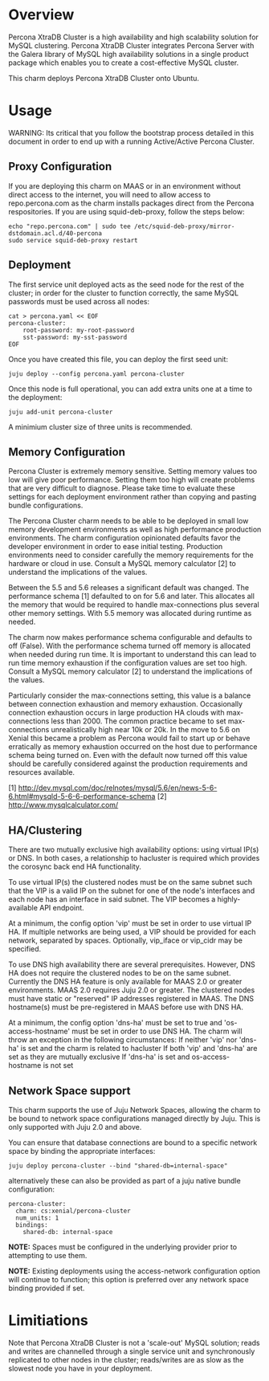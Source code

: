 Overview
========

Percona XtraDB Cluster is a high availability and high scalability solution for
MySQL clustering. Percona XtraDB Cluster integrates Percona Server with the
Galera library of MySQL high availability solutions in a single product package
which enables you to create a cost-effective MySQL cluster.

This charm deploys Percona XtraDB Cluster onto Ubuntu.

Usage
=====

WARNING: Its critical that you follow the bootstrap process detailed in this
document in order to end up with a running Active/Active Percona Cluster.

Proxy Configuration
-------------------

If you are deploying this charm on MAAS or in an environment without direct
access to the internet, you will need to allow access to repo.percona.com
as the charm installs packages direct from the Percona respositories. If you
are using squid-deb-proxy, follow the steps below:

    echo "repo.percona.com" | sudo tee /etc/squid-deb-proxy/mirror-dstdomain.acl.d/40-percona
    sudo service squid-deb-proxy restart

Deployment
----------

The first service unit deployed acts as the seed node for the rest of the
cluster; in order for the cluster to function correctly, the same MySQL passwords
must be used across all nodes:

    cat > percona.yaml << EOF
    percona-cluster:
        root-password: my-root-password
        sst-password: my-sst-password
    EOF

Once you have created this file, you can deploy the first seed unit:

    juju deploy --config percona.yaml percona-cluster

Once this node is full operational, you can add extra units one at a time to the
deployment:

    juju add-unit percona-cluster

A minimium cluster size of three units is recommended.

Memory Configuration
-------------------

Percona Cluster is extremely memory sensitive. Setting memory values too low
will give poor performance. Setting them too high will create problems that are
very difficult to diagnose. Please take time to evaluate these settings for
each deployment environment rather than copying and pasting bundle
configurations.

The Percona Cluster charm needs to be able to be deployed in small low memory
development environments as well as high performance production environments.
The charm configuration opinionated defaults favor the developer environment in
order to ease initial testing. Production environments need to consider
carefully the memory requirements for the hardware or cloud in use. Consult a
MySQL memory calculator [2] to understand the implications of the values.

Between the 5.5 and 5.6 releases a significant default was changed.
The performance schema [1] defaulted to on for 5.6 and later. This allocates
all the memory that would be required to handle max-connections plus several
other memory settings. With 5.5 memory was allocated during runtime as needed.

The charm now makes performance schema configurable and defaults to off (False).
With the performance schema turned off memory is allocated when needed during
run time. It is important to understand this can lead to run time memory
exhaustion if the configuration values are set too high. Consult a MySQL memory
calculator [2] to understand the implications of the values.

Particularly consider the max-connections setting, this value is a balance
between connection exhaustion and memory exhaustion. Occasionally connection
exhaustion occurs in large production HA clouds with max-connections less than
2000. The common practice became to set max-connections unrealistically high
near 10k or 20k. In the move to 5.6 on Xenial this became a problem as Percona
would fail to start up or behave erratically as memory exhaustion occurred on
the host due to performance schema being turned on. Even with the default now
turned off this value should be carefully considered against the production
requirements and resources available.

[1] http://dev.mysql.com/doc/relnotes/mysql/5.6/en/news-5-6-6.html#mysqld-5-6-6-performance-schema 
[2] http://www.mysqlcalculator.com/


HA/Clustering
-------------

There are two mutually exclusive high availability options: using virtual
IP(s) or DNS. In both cases, a relationship to hacluster is required which
provides the corosync back end HA functionality.

To use virtual IP(s) the clustered nodes must be on the same subnet such that
the VIP is a valid IP on the subnet for one of the node's interfaces and each
node has an interface in said subnet. The VIP becomes a highly-available API
endpoint.

At a minimum, the config option 'vip' must be set in order to use virtual IP
HA. If multiple networks are being used, a VIP should be provided for each
network, separated by spaces. Optionally, vip_iface or vip_cidr may be
specified.

To use DNS high availability there are several prerequisites. However, DNS HA
does not require the clustered nodes to be on the same subnet.
Currently the DNS HA feature is only available for MAAS 2.0 or greater
environments. MAAS 2.0 requires Juju 2.0 or greater. The clustered nodes must
have static or "reserved" IP addresses registered in MAAS. The DNS hostname(s)
must be pre-registered in MAAS before use with DNS HA.

At a minimum, the config option 'dns-ha' must be set to true and
'os-access-hostname' must be set in order to use DNS HA.
The charm will throw an exception in the following circumstances:
If neither 'vip' nor 'dns-ha' is set and the charm is related to hacluster
If both 'vip' and 'dns-ha' are set as they are mutually exclusive
If 'dns-ha' is set and os-access-hostname is not set

Network Space support
---------------------

This charm supports the use of Juju Network Spaces, allowing the charm to be bound to network space configurations managed directly by Juju.  This is only supported with Juju 2.0 and above.

You can ensure that database connections are bound to a specific network space by binding the appropriate interfaces:

    juju deploy percona-cluster --bind "shared-db=internal-space"

alternatively these can also be provided as part of a juju native bundle configuration:

    percona-cluster:
      charm: cs:xenial/percona-cluster
      num_units: 1
      bindings:
        shared-db: internal-space

**NOTE:** Spaces must be configured in the underlying provider prior to attempting to use them.

**NOTE:** Existing deployments using the access-network configuration option will continue to function; this option is preferred over any network space binding provided if set.

Limitiations
============

Note that Percona XtraDB Cluster is not a 'scale-out' MySQL solution; reads
and writes are channelled through a single service unit and synchronously
replicated to other nodes in the cluster; reads/writes are as slow as the
slowest node you have in your deployment.
